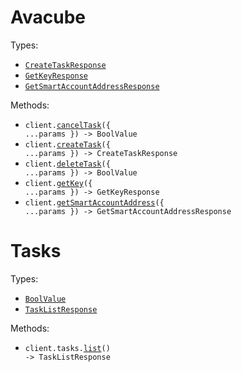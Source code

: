 # Avacube

Types:

- <code><a href="./src/resources/top-level.ts">CreateTaskResponse</a></code>
- <code><a href="./src/resources/top-level.ts">GetKeyResponse</a></code>
- <code><a href="./src/resources/top-level.ts">GetSmartAccountAddressResponse</a></code>

Methods:

- <code title="post /CancelTask">client.<a href="./src/index.ts">cancelTask</a>({ ...params }) -> BoolValue</code>
- <code title="post /CreateTask">client.<a href="./src/index.ts">createTask</a>({ ...params }) -> CreateTaskResponse</code>
- <code title="post /DeleteTask">client.<a href="./src/index.ts">deleteTask</a>({ ...params }) -> BoolValue</code>
- <code title="post /GetKey">client.<a href="./src/index.ts">getKey</a>({ ...params }) -> GetKeyResponse</code>
- <code title="post /GetSmartAccountAddress">client.<a href="./src/index.ts">getSmartAccountAddress</a>({ ...params }) -> GetSmartAccountAddressResponse</code>

# Tasks

Types:

- <code><a href="./src/resources/tasks.ts">BoolValue</a></code>
- <code><a href="./src/resources/tasks.ts">TaskListResponse</a></code>

Methods:

- <code title="get /ListTasks">client.tasks.<a href="./src/resources/tasks.ts">list</a>() -> TaskListResponse</code>
